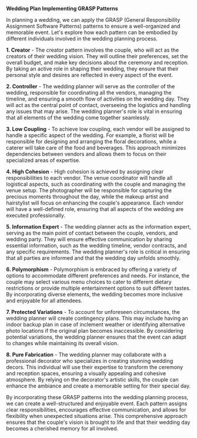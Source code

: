 **Wedding Plan Implementing GRASP Patterns**

In planning a wedding, we can apply the GRASP (General Responsibility Assignment Software Patterns) patterns to ensure a well-organized and memorable event. Let's explore how each pattern can be embodied by different individuals involved in the wedding planning process.

**1. Creator** - The creator pattern involves the couple, who will act as the creators of their wedding vision. They will outline their preferences, set the overall budget, and make key decisions about the ceremony and reception. By taking an active role in shaping their wedding, they ensure that their personal style and desires are reflected in every aspect of the event.

**2. Controller** - The wedding planner will serve as the controller of the wedding, responsible for coordinating all the vendors, managing the timeline, and ensuring a smooth flow of activities on the wedding day. They will act as the central point of contact, overseeing the logistics and handling any issues that may arise. The wedding planner's role is vital in ensuring that all elements of the wedding come together seamlessly.

**3. Low Coupling** - To achieve low coupling, each vendor will be assigned to handle a specific aspect of the wedding. For example, a florist will be responsible for designing and arranging the floral decorations, while a caterer will take care of the food and beverages. This approach minimizes dependencies between vendors and allows them to focus on their specialized areas of expertise.

**4. High Cohesion** - High cohesion is achieved by assigning clear responsibilities to each vendor. The venue coordinator will handle all logistical aspects, such as coordinating with the couple and managing the venue setup. The photographer will be responsible for capturing the precious moments throughout the day, while the makeup artist and hairstylist will focus on enhancing the couple's appearance. Each vendor will have a well-defined role, ensuring that all aspects of the wedding are executed professionally.

**5. Information Expert** - The wedding planner acts as the information expert, serving as the main point of contact between the couple, vendors, and wedding party. They will ensure effective communication by sharing essential information, such as the wedding timeline, vendor contracts, and any specific requirements. The wedding planner's role is critical in ensuring that all parties are informed and that the wedding day unfolds smoothly.

**6. Polymorphism** - Polymorphism is embraced by offering a variety of options to accommodate different preferences and needs. For instance, the couple may select various menu choices to cater to different dietary restrictions or provide multiple entertainment options to suit different tastes. By incorporating diverse elements, the wedding becomes more inclusive and enjoyable for all attendees.

**7. Protected Variations** - To account for unforeseen circumstances, the wedding planner will create contingency plans. This may include having an indoor backup plan in case of inclement weather or identifying alternative photo locations if the original plan becomes inaccessible. By considering potential variations, the wedding planner ensures that the event can adapt to changes while maintaining its overall vision.

**8. Pure Fabrication** - The wedding planner may collaborate with a professional decorator who specializes in creating stunning wedding decors. This individual will use their expertise to transform the ceremony and reception spaces, ensuring a visually appealing and cohesive atmosphere. By relying on the decorator's artistic skills, the couple can enhance the ambiance and create a memorable setting for their special day.

By incorporating these GRASP patterns into the wedding planning process, we can create a well-structured and enjoyable event. Each pattern assigns clear responsibilities, encourages effective communication, and allows for flexibility when unexpected situations arise. This comprehensive approach ensures that the couple's vision is brought to life and that their wedding day becomes a cherished memory for all involved.

